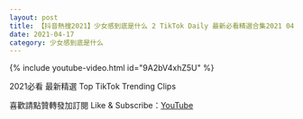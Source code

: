 ```yaml
---
layout: post
title: 【抖音熱搜2021】少女感到底是什么 2 TikTok Daily 最新必看精選合集2021 04 17
date: 2021-04-17
category: 少女感到底是什么
---
```


{% include youtube-video.html id="9A2bV4xhZ5U" %}

2021必看 最新精選 Top TikTok Trending Clips

喜歡請點贊轉發加訂閱 Like & Subscribe：[YouTube](https://www.youtube.com/channel/UCAoR7VcanIPd04uEq_GIylA/videos)

